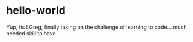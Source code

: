 # hello-world

Yup, tis I Greg, finally taking on the challenge of learning to code....much needed skill to have

